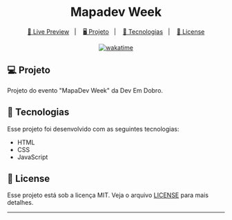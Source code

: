 <h1 align="center">
  Mapadev Week
</h1>

<p align="center">
  <a href="https://pokedeck-brunoh.netlify.app">🔗 Live Preview</a>&nbsp;&nbsp;&nbsp;|&nbsp;&nbsp;&nbsp;
  <a href="#-projeto">🖥️ Projeto</a>&nbsp;&nbsp;&nbsp;|&nbsp;&nbsp;&nbsp;
  <a href="#-tecnologias">🚀 Tecnologias</a>&nbsp;&nbsp;&nbsp;|&nbsp;&nbsp;&nbsp;
  <a href="#-license">📝 License</a>
</p>

<p align="center">
  <a href="https://wakatime.com/badge/user/68660678-6b86-4b78-98df-f5f41a37e1bc/project/a1933aaf-3d2a-498b-8f21-5c7cd2d35876"><img src="https://wakatime.com/badge/user/68660678-6b86-4b78-98df-f5f41a37e1bc/project/a1933aaf-3d2a-498b-8f21-5c7cd2d35876.svg" alt="wakatime"></a>
</p>

## 💻 Projeto

Projeto do evento "MapaDev Week" da Dev Em Dobro.

## 🚀 Tecnologias

Esse projeto foi desenvolvido com as seguintes tecnologias:

- HTML
- CSS
- JavaScript

## 📝 License

Esse projeto está sob a licença MIT. Veja o arquivo [LICENSE](.github/LICENSE.md) para mais detalhes.

---

